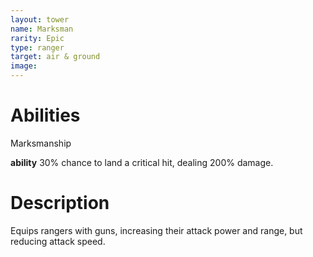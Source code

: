 ```yaml
---
layout: tower
name: Marksman
rarity: Epic  
type: ranger
target: air & ground
image: 
---
```


# Abilities
Marksmanship

**ability** 30% chance to land a critical hit, dealing 200% damage.

# Description

Equips rangers with guns, increasing their attack power and range, but reducing attack speed.
